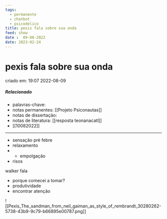 ```yaml
---
tags:
  - permanente
  - chatbot
  - psicodelico
title: pexis fala sobre sua onda
feed: show
date :  09-08-2022
date: 2023-02-24
---
```

# pexis fala sobre sua onda
criado em: 19:07 2022-08-09

##### Relacionado
- palavras-chave: 
- notas permanentes: [[Projeto Psiconautas]]
- notas de dissertação:
- notas de literatura: [[resposta teonanacatl]]
- [[10082022]]

---



- sensação pré febre
- relaxamento 
- - empolgação
- risos


walker fala
- porque comecei a tomar?
- produtividade
- encontrar atenção




![[Pexis_The_sandman_from_neil_gaiman_as_style_of_rembrandt_30280262-5738-43b9-9c79-b66895e00787.png]]


